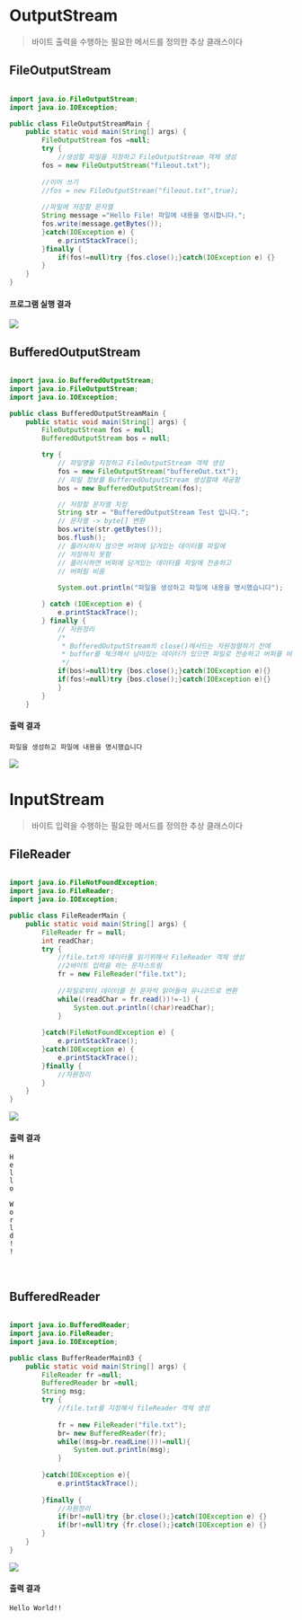 # OutputStream
> 바이트 출력을 수행하는 필요한 메서드를 정의한 추상 클래스이다

## FileOutputStream
```java

import java.io.FileOutputStream;
import java.io.IOException;

public class FileOutputStreamMain {
	public static void main(String[] args) {
		FileOutputStream fos =null;
		try {
			//생성할 파일을 지정하고 FileOutputStream 객체 생성
		fos = new FileOutputStream("fileout.txt");
		
		//이어 쓰기 		
		//fos = new FileOutputStream("fileout.txt",true);
		
		//파일에 저장할 문자열
		String message ="Hello File! 파일에 내용을 명시합니다.";
		fos.write(message.getBytes());
		}catch(IOException e) {
			e.printStackTrace();
		}finally {
			if(fos!=null)try {fos.close();}catch(IOException e) {}
		}
	}
}
```
#### 프로그램 실행 결과
![](https://velog.velcdn.com/images/so2i/post/c96bde04-447d-4158-a7e9-8279113b7aba/image.PNG)
<br>

## BufferedOutputStream
```java

import java.io.BufferedOutputStream;
import java.io.FileOutputStream;
import java.io.IOException;

public class BufferedOutputStreamMain {
	public static void main(String[] args) {
		FileOutputStream fos = null;
		BufferedOutputStream bos = null;

		try {
			// 파일명을 지정하고 FileOutputStream 객체 생성
			fos = new FileOutputStream("buffereOut.txt");
			// 파일 정보를 BufferedOutputStream 생성할때 제공함
			bos = new BufferedOutputStream(fos);

			// 저장할 문자열 지정
			String str = "BufferedOutputStream Test 입니다.";
			// 문자열 -> byte[] 변환
			bos.write(str.getBytes());
			bos.flush();
			// 플러시하지 않으면 버퍼에 담겨있는 데이터를 파일에
			// 저장하지 못함
			// 플러시하면 버퍼에 담겨있는 데이터를 파일에 전송하고
			// 버퍼릴 비움
			
			System.out.println("파일을 생성하고 파일에 내용을 명시했습니다");

		} catch (IOException e) {
			e.printStackTrace();
		} finally {
			// 자원정리
			/*
			 * BufferedOutputStream의 close()메서드는 자원정렬하기 전에
			 * buffer를 체크해서 남아있는 데이터가 있으면 파일로 전송하고 버퍼를 비움
			 */
			if(bos!=null)try {bos.close();}catch(IOException e){}
			if(fos!=null)try {bos.close();}catch(IOException e){}
			}
		}
	}
  ```
    
#### 출력 결과
```
파일을 생성하고 파일에 내용을 명시했습니다
```

![](https://velog.velcdn.com/images/so2i/post/c515db8b-b826-4b2b-9bcb-804a3e7aba26/image.PNG)
<br>

# InputStream
> 바이트 입력을 수행하는 필요한 메서드를 정의한 추상 클래스이다

## FileReader

```java

import java.io.FileNotFoundException;
import java.io.FileReader;
import java.io.IOException;

public class FileReaderMain {
	public static void main(String[] args) {
		FileReader fr = null;
		int readChar;
		try {
			//file.txt의 데이터를 읽기위해서 FileReader 객체 생성
			//2바이트 입력을 하는 문자스트림
			fr = new FileReader("file.txt");
			
			//파일로부터 데이터를 한 문자씩 읽어들여 유니코드로 변환
			while((readChar = fr.read())!=-1) {
				System.out.println((char)readChar);
			}
			
		}catch(FileNotFoundException e) {
			e.printStackTrace();
		}catch(IOException e) {
			e.printStackTrace();
		}finally {
			//자원정리
		}
	}
}
```
![](https://velog.velcdn.com/images/so2i/post/095e3ba7-9d61-43ce-843d-c2daa8ab792c/image.PNG)
<br>

#### 출력 결과
```
H
e
l
l
o
 
W
o
r
l
d
!
!
```
<br>

## BufferedReader
```java

import java.io.BufferedReader;
import java.io.FileReader;
import java.io.IOException;

public class BufferReaderMain03 {
	public static void main(String[] args) {
		FileReader fr =null;
		BufferedReader br =null;
		String msg;
		try {
			//file.txt를 지정해서 fileReader 객체 생성
			
			fr = new FileReader("file.txt");
			br= new BufferedReader(fr);
			while((msg=br.readLine())!=null){
				System.out.println(msg);
			}
			
		}catch(IOException e){
			e.printStackTrace();
			
		}finally {
			//자원정리
			if(br!=null)try {br.close();}catch(IOException e) {}
			if(br!=null)try {fr.close();}catch(IOException e) {}
		}
	}
}
```
![](https://velog.velcdn.com/images/so2i/post/ab929d23-1824-4edf-8fc6-2953daebf4fd/image.PNG)
<br>
#### 출력 결과
```
Hello World!! 
```
